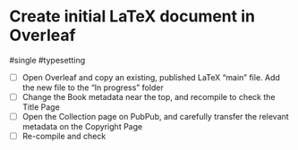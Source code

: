 # Create initial LaTeX document in Overleaf

#single #typesetting

- [ ] Open Overleaf and copy an existing, published LaTeX “main” file. Add the new file to the “In progress” folder
- [ ] Change the Book metadata near the top, and recompile to check the Title Page
- [ ] Open the Collection page on PubPub, and carefully transfer the relevant metadata on the Copyright Page
- [ ] Re-compile and check